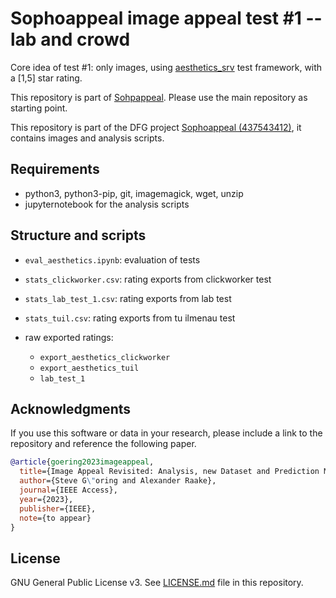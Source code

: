 # Sophoappeal image appeal test #1 -- lab and crowd

Core idea of test #1: only images, using [aesthetics_srv](https://github.com/Telecommunication-Telemedia-Assessment/sophoappeal_aesthetics_srv) test framework, with a [1,5] star rating.

This repository is part of [Sohpappeal](https://github.com/Telecommunication-Telemedia-Assessment/sophoappeal).
Please use the main repository as starting point.

This repository is part of the DFG project [Sophoappeal (437543412)](https://www.tu-ilmenau.de/universitaet/fakultaeten/fakultaet-elektrotechnik-und-informationstechnik/profil/institute-und-fachgebiete/fachgebiet-audiovisuelle-technik/forschung/dfg-projekt-sophoappeal), it contains images and analysis scripts.


## Requirements


* python3, python3-pip, git, imagemagick, wget, unzip
* jupyternotebook for the analysis scripts


## Structure and scripts

* `eval_aesthetics.ipynb`: evaluation of tests
* `stats_clickworker.csv`: rating exports from clickworker test
* `stats_lab_test_1.csv`: rating exports from lab test
* `stats_tuil.csv`: rating exports from tu ilmenau test

* raw exported ratings:
    * `export_aesthetics_clickworker`
    * `export_aesthetics_tuil`
    * `lab_test_1`


## Acknowledgments

If you use this software or data in your research, please include a link to the repository and reference the following paper.

```bibtex
@article{goering2023imageappeal,
  title={Image Appeal Revisited: Analysis, new Dataset and Prediction Models},
  author={Steve G\"oring and Alexander Raake},
  journal={IEEE Access},
  year={2023},
  publisher={IEEE},
  note={to appear}
}
```

## License
GNU General Public License v3. See [LICENSE.md](./LICENSE.md) file in this repository.